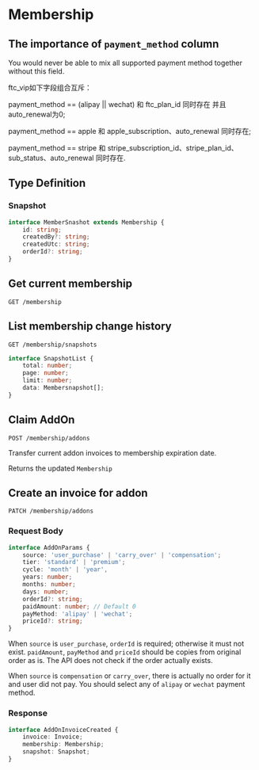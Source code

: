 # Membership

## The importance of `payment_method` column

You would never be able to mix all supported payment method together without this field.

ftc_vip如下字段组合互斥：

payment_method == (alipay || wechat) 和 ftc_plan_id 同时存在 并且 auto_renewal为0;

payment_method == apple  和 apple_subscription、auto_renewal 同时存在;

payment_method == stripe 和 stripe_subscription_id、stripe_plan_id、sub_status、auto_renewal 同时存在.

## Type Definition

### Snapshot

```typescript
interface MemberSnashot extends Membership {
    id: string;
    createdBy?: string;
    createdUtc: string;
    orderId?: string;
}
```
## Get current membership

```
GET /membership
```

## List membership change history

```
GET /membership/snapshots
```

```typescript
interface SnapshotList {
    total: number;
    page: number;
    limit: number;
    data: Membersnapshot[];
}
```

## Claim AddOn

```
POST /membership/addons
```

Transfer current addon invoices to membership expiration date.

Returns the updated `Membership`

## Create an invoice for addon

```
PATCH /membership/addons
```

### Request Body

```typescript
interface AddOnParams {
    source: 'user_purchase' | 'carry_over' | 'compensation';
    tier: 'standard' | 'premium';
    cycle: 'month' | 'year',
    years: number;
    months: number;
    days: number;
    orderId?: string;
    paidAmount: number; // Default 0
    payMethod: 'alipay' | 'wechat';
    priceId?: string;
}
```

When `source` is `user_purchase`, `orderId` is required; otherwise it must not exist. `paidAmount`, `payMethod` and `priceId` should be copies from original order as is. The API does not check if the order actually exists.

When `source` is `compensation` or `carry_over`, there is actually no order for it and user did not pay. You should select any of `alipay` or `wechat` payment method.

### Response

```typescript
interface AddOnInvoiceCreated {
    invoice: Invoice;
    membership: Membership;
    snapshot: Snapshot;
}
```

